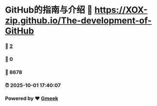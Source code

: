 # GitHub的指南与介绍 :link: https://XOX-zip.github.io/The-development-of-GitHub 
### :page_facing_up: [2](https://XOX-zip.github.io/The-development-of-GitHub/tag.html) 
### :speech_balloon: 0 
### :hibiscus: 8678 
### :alarm_clock: 2025-10-01 17:40:07 
### Powered by :heart: [Gmeek](https://github.com/Meekdai/Gmeek)
